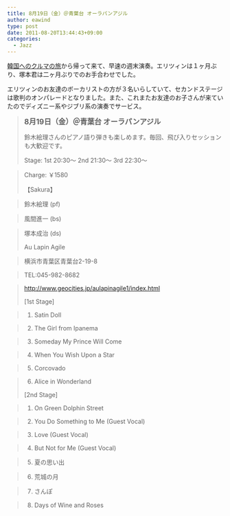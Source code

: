 ```yaml
---
title: 8月19日（金）＠青葉台 オーラパンアジル
author: eawind
type: post
date: 2011-08-20T13:44:43+09:00
categories:
  - Jazz
---
```

[韓国へのクルマの旅][1]から帰って来て、早速の週末演奏。エリツィンは１ヶ月ぶり、塚本君は二ヶ月ぶりでのお手合わせでした。

エリツィンのお友達のボーカリストの方が３名いらしていて、セカンドステージは歌判のオンパレードとなりました。また、これまたお友達のお子さんが来ていたのでディズニー系やジブリ系の演奏でサービス。

> **<big>8月19日（金）＠青葉台 オーラパンアジル</big>**
>
> 鈴木絵理さんのピアノ語り弾きも楽しめます。毎回、飛び入りセッションも大歓迎です。
>
> Stage: 1st 20:30〜 2nd 21:30〜 3rd 22:30〜

> Charge: ￥1580
>
> 【Sakura】

> 鈴木絵理 (pf)

> 風間進一 (bs)

> 塚本成治 (ds)
>
> Au Lapin Agile

> 横浜市青葉区青葉台2-19-8

> TEL:045-982-8682

> http://www.geocities.jp/aulapinagile1/index.html
>
> [1st Stage]

> 1. Satin Doll

> 2. The Girl from Ipanema

> 3. Someday My Prince Will Come

> 4. When You Wish Upon a Star

> 5. Corcovado

> 6. Alice in Wonderland
>
> [2nd Stage]

> 1. On Green Dolphin Street

> 2. You Do Something to Me (Guest Vocal)

> 3. Love (Guest Vocal)

> 4. But Not for Me (Guest Vocal)

> 5. 夏の思い出

> 6. 荒城の月

> 7. さんぽ

> 8. Days of Wine and Roses

 [1]: http://www.eawind.net/?page_id=644 "アジアンハイウェイをゆく"
